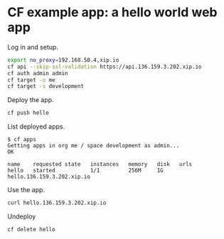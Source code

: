 # CF example app: a hello world web app

Log in and setup.

```bash
export no_proxy=192.168.50.4,xip.io
cf api --skip-ssl-validation https://api.136.159.3.202.xip.io
cf auth admin admin
cf target -o me
cf target -s development
```

Deploy the app.

```bash
cf push hello
```

List deployed apps.

    $ cf apps
    Getting apps in org me / space development as admin...
    OK

    name    requested state   instances   memory   disk   urls
    hello   started           1/1         256M     1G     hello.136.159.3.202.xip.io

Use the app.

```bash
curl hello.136.159.3.202.xip.io
```

Undeploy

```bash
cf delete hello
```
